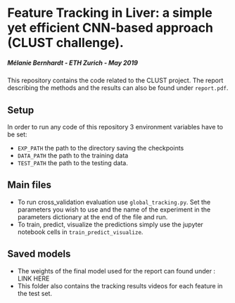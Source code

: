 # Feature Tracking in Liver: a simple yet efficient CNN-based approach (CLUST challenge).

##### Mélanie Bernhardt - ETH Zurich - May 2019

This repository contains the code related to the CLUST project.
The report describing the methods and the results can also be found under `report.pdf`.


## Setup
In order to run any code of this repository 3 environment variables have to be set:

* `EXP_PATH` the path to the directory saving the checkpoints
* `DATA_PATH` the path to the training data
* `TEST_PATH` the path to the testing data.

## Main files

* To run cross_validation evaluation use `global_tracking.py`. Set the parameters you wish to use and the name of the experiment in the parameters dictionary at the end of the file and run.
* To train, predict, visualize the predictions simply use the jupyter notebook cells in `train_predict_visualize`.

## Saved models

* The weights of the final model used for the report can found under : LINK HERE
* This folder also contains the tracking results videos for each feature in the test set.

